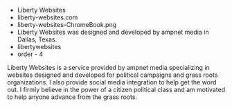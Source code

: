 * Liberty Websites
* liberty-websites.com
* liberty-websites-ChromeBook.png
* Liberty Websites was designed and developed by ampnet media in Dallas, Texas.
* libertywebsites
* order - 4

Liberty Websites is a service provided by ampnet media specializing in websites designed and developed for political campaigns and grass roots organizations. I also provide social media integration to help get the word out. I firmly believe in the power of a citizen political class and am motivated to help anyone advance from the grass roots.
